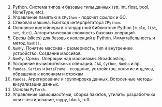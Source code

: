 1. Python. Система типов и базовые типы данных (str, int, float, bool, NoneType, etc).
2. Управление памятью в `CPython` - подсчет ссылок и GC. 
3. Стековая машина. Байткод интерпретатора `CPython`. 
4. Основные контейнеры в стандартной библиотеке Python (`tuple`, `list`, `set`, `dict`). Алгоритмическая сложность базовых операций.
5. Срезы (slices) для базовых коллекций в Python. Иммутабельность и метод `hash()`.
6. `NumPy`. Понятие массива - размерность, тип и внутреннее устройство. Создание массивов. 
7. `NumPy`. Срезы. Операции над массивами. Broadcasting. 
8. Ускорение вычислительных операций. `JAX`, `Cython`, `Numba` и пр. 
9. `Pandas`. `Series` и `DataFrame` - создание, устройство, понятие индекса, обращение к колонкам и строкам. 
10. `Pandas`. Агрегирование и группировка данных. Встроенные методы визуализации данных.
11. Основы `PyTorch`.
12. Управление зависимостями, сборка пакетов, утилиты разработчика: юнит-тестирование, mypy, black, ruff.